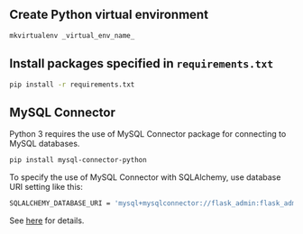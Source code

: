 ## Create Python virtual environment
```bash
mkvirtualenv _virtual_env_name_
```

## Install packages specified in `requirements.txt`
```bash
pip install -r requirements.txt
```

## MySQL Connector
Python 3 requires the use of MySQL Connector package for connecting to MySQL databases.
```bash
pip install mysql-connector-python
```
To specify the use of MySQL Connector with SQLAlchemy, use database URI setting like this:
```bash
SQLALCHEMY_DATABASE_URI = 'mysql+mysqlconnector://flask_admin:flask_admin@localhost/bookmarks'
```
See [here](https://flask-sqlalchemy.palletsprojects.com/en/2.x/config/) for details.
